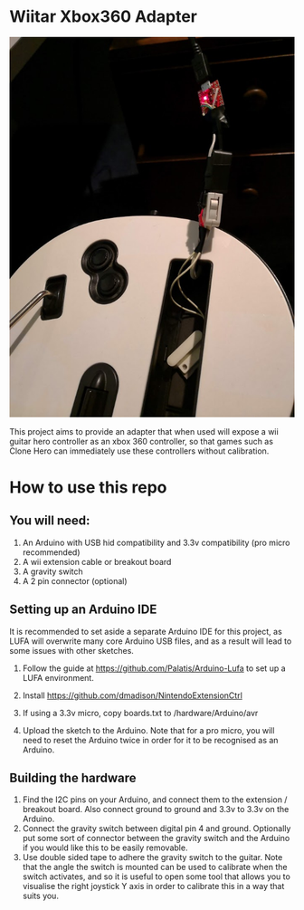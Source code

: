 # Wiitar Xbox360 Adapter
![adaptor.jpg](adaptor.jpg)

This project aims to provide an adapter that when used will expose a wii guitar hero controller as an xbox 360 controller, so that games such as Clone Hero can immediately use these controllers without calibration.

# How to use this repo
## You will need:
1. An Arduino with USB hid compatibility and 3.3v compatibility (pro micro recommended)
2. A wii extension cable or breakout board
3. A gravity switch
4. A 2 pin connector (optional)

## Setting up an Arduino IDE
It is recommended to set aside a separate Arduino IDE for this project, as LUFA will overwrite many core Arduino USB files, and as a result will lead to some issues with other sketches.

1. Follow the guide at https://github.com/Palatis/Arduino-Lufa to set up a LUFA environment.

2. Install https://github.com/dmadison/NintendoExtensionCtrl
3. If using a 3.3v micro, copy boards.txt to <Arduino install>/hardware/Arduino/avr
4. Upload the sketch to the Arduino. Note that for a pro micro, you will need to reset the Arduino twice in order for it to be recognised as an Arduino.

## Building the hardware
1. Find the I2C pins on your Arduino, and connect them to the extension / breakout board. Also connect ground to ground and 3.3v to 3.3v on the Arduino.
2. Connect the gravity switch between digital pin 4 and ground. Optionally put some sort of connector between the gravity switch and the Arduino if you would like this to be easily removable.
3. Use double sided tape to adhere the gravity switch to the guitar. Note that the angle the switch is mounted can be used to calibrate when the switch activates, and so it is useful to open some tool that allows you to visualise the right joystick Y axis in order to calibrate this in a way that suits you.